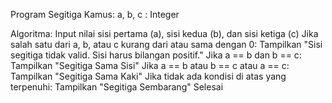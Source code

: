 Program Segitiga
Kamus:
a, b, c : Integer

Algoritma:
Input nilai sisi pertama (a), sisi kedua (b), dan sisi ketiga (c)
Jika salah satu dari a, b, atau c kurang dari atau sama dengan 0:
Tampilkan "Sisi segitiga tidak valid. Sisi harus bilangan positif."
Jika a == b dan b == c:
Tampilkan "Segitiga Sama Sisi"
Jika a == b atau b == c atau a == c:
Tampilkan "Segitiga Sama Kaki"
Jika tidak ada kondisi di atas yang terpenuhi:
Tampilkan "Segitiga Sembarang"
Selesai

